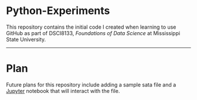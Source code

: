 # Python-Experiments
This repository contains the initial code I created when learning to use GitHub as part of DSCI8133, *Foundations of Data Science* at Mississippi State University.

---
# Plan
Future plans for this repository include adding a sample sata file and a [Jupyter](https://jupyter.org) notebook that will interact with the file.

